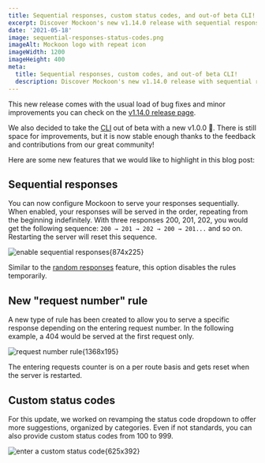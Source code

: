 ```yaml
---
title: Sequential responses, custom status codes, and out-of beta CLI!
excerpt: Discover Mockoon's new v1.14.0 release with sequential responses, custom status codes, new rules and more
date: '2021-05-18'
image: sequential-responses-status-codes.png
imageAlt: Mockoon logo with repeat icon
imageWidth: 1200
imageHeight: 400
meta:
  title: Sequential responses, custom codes, and out-of beta CLI!
  description: Discover Mockoon's new v1.14.0 release with sequential responses, custom status codes, new rules and more
---
```


This new release comes with the usual load of bug fixes and minor improvements you can check on the [v1.14.0 release page](https://github.com/mockoon/mockoon/releases/tag/v1.14.0).

We also decided to take the [CLI](https://github.com/mockoon/cli) out of beta with a new v1.0.0 🎉. There is still space for improvements, but it is now stable enough thanks to the feedback and contributions from our great community!

Here are some new features that we would like to highlight in this blog post:

## Sequential responses

You can now configure Mockoon to serve your responses sequentially. When enabled, your responses will be served in the order, repeating from the beginning indefinitely. With three responses 200, 201, 202, you would get the following sequence: `200 → 201 → 202 → 200 → 201...` and so on. Restarting the server will reset this sequence.

![enable sequential responses{874x225}](/images/blog/sequential-responses/v1.14.0-sequential-route-responses.png)

Similar to the [random responses](docs:route-responses/multiple-responses) feature, this option disables the rules temporarily.

## New "request number" rule

A new type of rule has been created to allow you to serve a specific response depending on the entering request number. In the following example, a 404 would be served at the first request only.

![request number rule{1368x195}](/images/blog/sequential-responses/response-rules-request-number.png)

The entering requests counter is on a per route basis and gets reset when the server is restarted.

## Custom status codes

For this update, we worked on revamping the status code dropdown to offer more suggestions, organized by categories. Even if not standards, you can also provide custom status codes from 100 to 999.

![enter a custom status code{625x392}](/images/blog/sequential-responses/custom-status-codes.gif)
